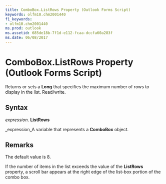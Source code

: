 ```yaml
---
title: ComboBox.ListRows Property (Outlook Forms Script)
keywords: olfm10.chm2001440
f1_keywords:
- olfm10.chm2001440
ms.prod: outlook
ms.assetid: 685de18b-7f1d-e112-fcaa-dccfa60a283f
ms.date: 06/08/2017
---
```



# ComboBox.ListRows Property (Outlook Forms Script)

Returns or sets a **Long** that specifies the maximum number of rows to display in the list. Read/write.


## Syntax

 _expression_. **ListRows**

 _expression_A variable that represents a **ComboBox** object.


## Remarks

The default value is 8.

If the number of items in the list exceeds the value of the **ListRows** property, a scroll bar appears at the right edge of the list-box portion of the combo box.


